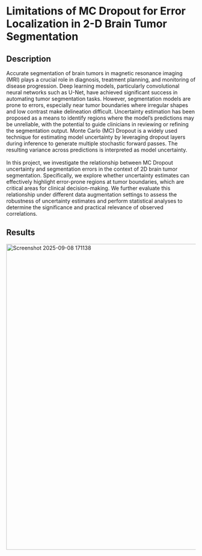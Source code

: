 # Limitations of MC Dropout for Error Localization in 2-D Brain Tumor Segmentation 

## Description
Accurate segmentation of brain tumors in magnetic resonance imaging (MRI) plays a crucial role in diagnosis, treatment planning, and monitoring of disease progression. Deep learning models, particularly convolutional neural networks such as U-Net, have achieved significant success in automating tumor segmentation tasks. However, segmentation models are prone to errors, especially near tumor boundaries where irregular shapes and low contrast make delineation difficult. Uncertainty estimation has been proposed as a means to identify regions where the model’s predictions may be unreliable, with the potential to guide clinicians in reviewing or refining the segmentation output. Monte Carlo (MC) Dropout is a widely used technique for estimating model uncertainty by leveraging dropout layers during inference to generate multiple stochastic forward passes. The resulting variance across predictions is interpreted as model uncertainty.
<br>
<br>
In this project, we investigate the relationship between MC Dropout uncertainty and segmentation errors in the context of 2D brain tumor segmentation. Specifically, we explore whether uncertainty estimates can effectively highlight error-prone regions at tumor boundaries, which are critical areas for clinical decision-making. We further evaluate this relationship under different data augmentation settings to assess the robustness of uncertainty estimates and perform statistical analyses to determine the significance and practical relevance of observed correlations.

## Results

<img width="721" height="814" alt="Screenshot 2025-09-08 171138" align="center" src="https://github.com/user-attachments/assets/e095c65e-fd22-4327-bc18-6b40559920f0" />

